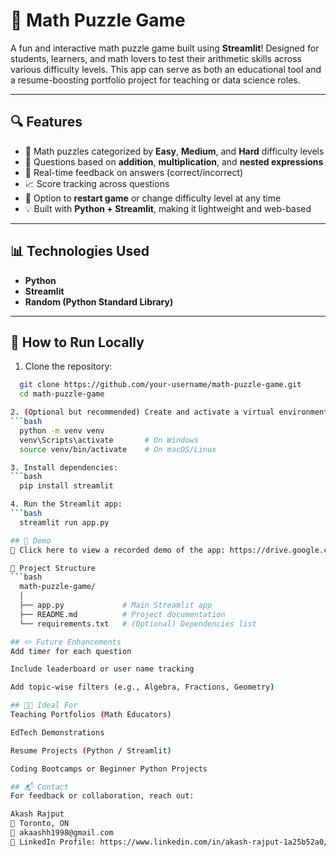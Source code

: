 # 🧠 Math Puzzle Game

A fun and interactive math puzzle game built using **Streamlit**! Designed for students, learners, and math lovers to test their arithmetic skills across various difficulty levels. This app can serve as both an educational tool and a resume-boosting portfolio project for teaching or data science roles.

---

## 🔍 Features

- 🔢 Math puzzles categorized by **Easy**, **Medium**, and **Hard** difficulty levels  
- 🧮 Questions based on **addition**, **multiplication**, and **nested expressions**  
- 🎯 Real-time feedback on answers (correct/incorrect)  
- 📈 Score tracking across questions  
- 🔁 Option to **restart game** or change difficulty level at any time  
- 💡 Built with **Python + Streamlit**, making it lightweight and web-based

---

## 📊 Technologies Used

- **Python**
- **Streamlit**
- **Random (Python Standard Library)**

---

## 🚀 How to Run Locally

1. Clone the repository:

```bash
  git clone https://github.com/your-username/math-puzzle-game.git
  cd math-puzzle-game

2. (Optional but recommended) Create and activate a virtual environment:
```bash
  python -m venv venv
  venv\Scripts\activate       # On Windows
  source venv/bin/activate    # On macOS/Linux

3. Install dependencies:
```bash
  pip install streamlit

4. Run the Streamlit app:
```bash
  streamlit run app.py

## 🎥 Demo
🔗 Click here to view a recorded demo of the app: https://drive.google.com/drive/folders/1YrDOlJcH51bo7ltXZ-USwK-paXbbIpvA?usp=sharing

📁 Project Structure
```bash
  math-puzzle-game/
  │
  ├── app.py             # Main Streamlit app
  ├── README.md          # Project documentation
  └── requirements.txt   # (Optional) Dependencies list

## ✏️ Future Enhancements
Add timer for each question

Include leaderboard or user name tracking

Add topic-wise filters (e.g., Algebra, Fractions, Geometry)

## 👨‍🏫 Ideal For
Teaching Portfolios (Math Educators)

EdTech Demonstrations

Resume Projects (Python / Streamlit)

Coding Bootcamps or Beginner Python Projects

## 📬 Contact
For feedback or collaboration, reach out:

Akash Rajput
📍 Toronto, ON
📧 akaashh1998@gmail.com
🔗 LinkedIn Profile: https://www.linkedin.com/in/akash-rajput-1a25b52a0/

